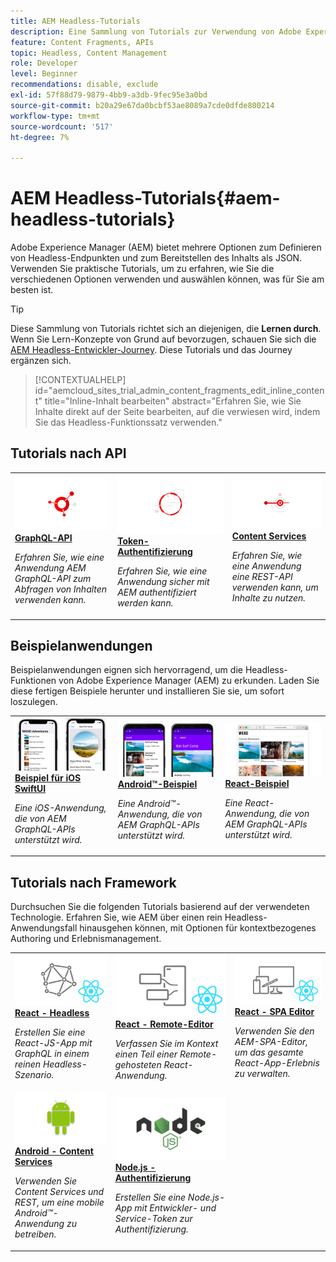 ```yaml
---
title: AEM Headless-Tutorials
description: Eine Sammlung von Tutorials zur Verwendung von Adobe Experience Manager as a Headless CMS.
feature: Content Fragments, APIs
topic: Headless, Content Management
role: Developer
level: Beginner
recommendations: disable, exclude
exl-id: 57f88d79-9879-4bb9-a3db-9fec95e3a0bd
source-git-commit: b20a29e67da0bcbf53ae8089a7cde0dfde800214
workflow-type: tm+mt
source-wordcount: '517'
ht-degree: 7%

---
```


# AEM Headless-Tutorials{#aem-headless-tutorials}

Adobe Experience Manager (AEM) bietet mehrere Optionen zum Definieren von Headless-Endpunkten und zum Bereitstellen des Inhalts als JSON. Verwenden Sie praktische Tutorials, um zu erfahren, wie Sie die verschiedenen Optionen verwenden und auswählen können, was für Sie am besten ist.

>[!TIP]
>
>Diese Sammlung von Tutorials richtet sich an diejenigen, die **Lernen durch**. Wenn Sie Lern-Konzepte von Grund auf bevorzugen, schauen Sie sich die [AEM Headless-Entwickler-Journey](https://experienceleague.adobe.com/docs/experience-manager-cloud-service/content/headless/journeys/developer/overview.html). Diese Tutorials und das Journey ergänzen sich.

>[!CONTEXTUALHELP]
>id="aemcloud_sites_trial_admin_content_fragments_edit_inline_content"
>title="Inline-Inhalt bearbeiten"
>abstract="Erfahren Sie, wie Sie Inhalte direkt auf der Seite bearbeiten, auf die verwiesen wird, indem Sie das Headless-Funktionssatz verwenden."

## Tutorials nach API

<table>
<tr>
  <td>
    <a href="https://experienceleague.adobe.com/docs/experience-manager-learn/getting-started-with-aem-headless/graphql/overview.html?lang=de">
      <img alt="GraphQL-API" src="./assets/graphql-icon.png" />
    </a>
    <div>
      <a href="https://experienceleague.adobe.com/docs/experience-manager-learn/getting-started-with-aem-headless/graphql/overview.html">
    <strong>GraphQL-API</strong>
    </a>
    </div>
    <p>
    <em>Erfahren Sie, wie eine Anwendung AEM GraphQL-API zum Abfragen von Inhalten verwenden kann.</em>
    <p>
  </td>
  <td>
    <a href="https://experienceleague.adobe.com/docs/experience-manager-learn/getting-started-with-aem-headless/authentication/overview.html">
    <img alt="Token-basierte Authentifizierung" src="./assets/token-auth-icon.png" />
    </a>
    <div>
    <a href="https://experienceleague.adobe.com/docs/experience-manager-learn/getting-started-with-aem-headless/authentication/overview.html">
    <strong>Token-Authentifizierung</strong>
    </a>
    </div>
    <p>
    <em>Erfahren Sie, wie eine Anwendung sicher mit AEM authentifiziert werden kann.</em>
    </p>
  </td>
  <td>
    <a href="https://experienceleague.adobe.com/docs/experience-manager-learn/getting-started-with-aem-headless/content-services/overview.html">
      <img alt="Content Services" src="./assets/content-services.png" />
    </a>
     <div>
      <a href="https://experienceleague.adobe.com/docs/experience-manager-learn/getting-started-with-aem-headless/content-services/overview.html">
        <strong>Content Services</strong>
      </a>
    </div>
    <p>
    <em>Erfahren Sie, wie eine Anwendung eine REST-API verwenden kann, um Inhalte zu nutzen.</em>
    <p>
  </td>
</tr>
</table>

## Beispielanwendungen

Beispielanwendungen eignen sich hervorragend, um die Headless-Funktionen von Adobe Experience Manager (AEM) zu erkunden. Laden Sie diese fertigen Beispiele herunter und installieren Sie sie, um sofort loszulegen.

<table>
<tr>
  <td>
    <a href="https://experienceleague.adobe.com/docs/experience-manager-learn/getting-started-with-aem-headless/graphql/example-apps/ios-swiftui-app.html">
      <img alt="iOS-Beispiel" src="./assets/ios-example.png" />
    </a>
    <div>
      <a href="https://experienceleague.adobe.com/docs/experience-manager-learn/getting-started-with-aem-headless/graphql/example-apps/ios-swiftui-app.html">
    <strong>Beispiel für iOS SwiftUI</strong>
    </a>
    </div>
    <p>
    <em>Eine iOS-Anwendung, die von AEM GraphQL-APIs unterstützt wird.</em>
    <p>
  </td>
  <td>
    <a href="https://experienceleague.adobe.com/docs/experience-manager-learn/getting-started-with-aem-headless/graphql/example-apps/android-app.html">
    <img alt="Android-Beispiel" src="./assets/android-example.png" />
    </a>
    <div>
    <a href="https://experienceleague.adobe.com/docs/experience-manager-learn/getting-started-with-aem-headless/graphql/example-apps/android-app.html">
    <strong>Android™-Beispiel</strong>
    </a>
    </div>
    <p>
    <em>Eine Android™-Anwendung, die von AEM GraphQL-APIs unterstützt wird.</em>
    </p>
  </td>
  <td>
    <a href="https://experienceleague.adobe.com/docs/experience-manager-learn/getting-started-with-aem-headless/graphql/example-apps/react-app.html">
      <img alt="React-Beispiel" src="./assets/react-example.png" />
    </a>
     <div>
      <a href="https://experienceleague.adobe.com/docs/experience-manager-learn/getting-started-with-aem-headless/graphql/example-apps/react-app.html">
        <strong>React-Beispiel</strong>
      </a>
    </div>
    <p>
    <em>Eine React-Anwendung, die von AEM GraphQL-APIs unterstützt wird.</em>
    <p>
  </td>
</tr>
</table>

## Tutorials nach Framework

Durchsuchen Sie die folgenden Tutorials basierend auf der verwendeten Technologie. Erfahren Sie, wie AEM über einen rein Headless-Anwendungsfall hinausgehen können, mit Optionen für kontextbezogenes Authoring und Erlebnismanagement.

<table>
<tr>
  <td>
    <a href="https://experienceleague.adobe.com/docs/experience-manager-learn/getting-started-with-aem-headless/graphql/multi-step/overview.html">
      <img alt="React - Headless" src="./assets/react-headless.png" />
    </a>
    <div>
      <a href="https://experienceleague.adobe.com/docs/experience-manager-learn/getting-started-with-aem-headless/graphql/overview.html">
    <strong>React - Headless</strong>
    </a>
    </div>
    <p>
    <em>Erstellen Sie eine React-JS-App mit GraphQL in einem reinen Headless-Szenario.</em>
    <p>
  </td>
  <td>
    <a href="https://experienceleague.adobe.com/docs/experience-manager-learn/getting-started-with-aem-headless/spa-editor/remote-spa/overview.html">
    <img alt="React - Remote-Editor" src="./assets/react-remote.png" />
    </a>
    <div>
    <a href="https://experienceleague.adobe.com/docs/experience-manager-learn/getting-started-with-aem-headless/spa-editor/remote-spa/overview.html">
    <strong>React - Remote-Editor</strong>
    </a>
    </div>
    <p>
    <em>Verfassen Sie im Kontext einen Teil einer Remote-gehosteten React-Anwendung.</em>
    </p>
  </td>
  <td>
    <a href="https://experienceleague.adobe.com/docs/experience-manager-learn/getting-started-with-aem-headless/spa-editor/react/overview.html">
      <img alt="React - SPA Editor" src="./assets/react-spa-editor.png" />
    </a>
     <div>
      <a href="https://experienceleague.adobe.com/docs/experience-manager-learn/getting-started-with-aem-headless/spa-editor/react/overview.html">
        <strong>React - SPA Editor</strong>
      </a>
    </div>
    <p>
    <em>Verwenden Sie den AEM-SPA-Editor, um das gesamte React-App-Erlebnis zu verwalten.</em>
    <p>
  </td>
</tr>
<tr>  
  <td>
    <a href="https://experienceleague.adobe.com/docs/experience-manager-learn/getting-started-with-aem-headless/content-services/overview.html">
    <img alt="Android - Content Services" src="./assets/android.png" />
    </a>
    <div>
    <a href="https://experienceleague.adobe.com/docs/experience-manager-learn/getting-started-with-aem-headless/content-services/overview.html">
    <strong>Android - Content Services</strong>
    </a>
    </div>
    <p>
    <em>Verwenden Sie Content Services und REST, um eine mobile Android™-Anwendung zu betreiben.</em>
    </p>
  </td>
  <td>
    <a href="https://experienceleague.adobe.com/docs/experience-manager-learn/getting-started-with-aem-headless/authentication/overview.html">
      <img alt="Node.js - Authentifizierung" src="./assets/node-js.png" />
    </a>
     <div>
      <a href="https://experienceleague.adobe.com/docs/experience-manager-learn/getting-started-with-aem-headless/authentication/overview.html">
        <strong>Node.js - Authentifizierung</strong>
      </a>
    </div>
    <p>
    <em>Erstellen Sie eine Node.js-App mit Entwickler- und Service-Token zur Authentifizierung.</em>
    <p>
  </td>
  <td></td>
</tr>
</table>

